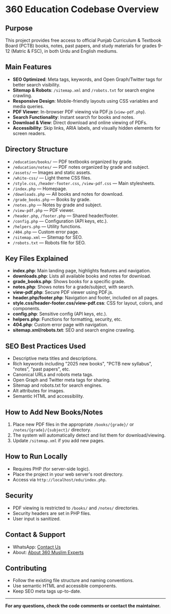 # 360 Education Codebase Overview

## Purpose
This project provides free access to official Punjab Curriculum & Textbook Board (PCTB) books, notes, past papers, and study materials for grades 9-12 (Matric & FSC), in both Urdu and English mediums.

## Main Features
- **SEO Optimized**: Meta tags, keywords, and Open Graph/Twitter tags for better search visibility.
- **Sitemap & Robots**: `/sitemap.xml` and `/robots.txt` for search engine crawling.
- **Responsive Design**: Mobile-friendly layouts using CSS variables and media queries.
- **PDF Viewer**: In-browser PDF viewing via PDF.js (`view-pdf.php`).
- **Search Functionality**: Instant search for books and notes.
- **Download & View**: Direct download and online viewing of PDFs.
- **Accessibility**: Skip links, ARIA labels, and visually hidden elements for screen readers.

## Directory Structure
- `/education/books/` — PDF textbooks organized by grade.
- `/education/notes/` — PDF notes organized by grade and subject.
- `/assets/` — Images and static assets.
- `/white-css/` — Light theme CSS files.
- `/style.css`, `/header-footer.css`, `/view-pdf.css` — Main stylesheets.
- `/index.php` — Homepage.
- `/downloads.php` — All books and notes for download.
- `/grade_books.php` — Books by grade.
- `/notes.php` — Notes by grade and subject.
- `/view-pdf.php` — PDF viewer.
- `/header.php`, `/footer.php` — Shared header/footer.
- `/config.php` — Configuration (API keys, etc.).
- `/helpers.php` — Utility functions.
- `/404.php` — Custom error page.
- `/sitemap.xml` — Sitemap for SEO.
- `/robots.txt` — Robots file for SEO.

## Key Files Explained
- **index.php**: Main landing page, highlights features and navigation.
- **downloads.php**: Lists all available books and notes for download.
- **grade_books.php**: Shows books for a specific grade.
- **notes.php**: Shows notes for a grade/subject, with search.
- **view-pdf.php**: Secure PDF viewer using PDF.js.
- **header.php/footer.php**: Navigation and footer, included on all pages.
- **style.css/header-footer.css/view-pdf.css**: CSS for layout, colors, and components.
- **config.php**: Sensitive config (API keys, etc.).
- **helpers.php**: Functions for formatting, security, etc.
- **404.php**: Custom error page with navigation.
- **sitemap.xml/robots.txt**: SEO and search engine crawling.

## SEO Best Practices Used
- Descriptive meta titles and descriptions.
- Rich keywords including "2025 new books", "PCTB new syllabus", "notes", "past papers", etc.
- Canonical URLs and robots meta tags.
- Open Graph and Twitter meta tags for sharing.
- Sitemap and robots.txt for search engines.
- Alt attributes for images.
- Semantic HTML and accessibility.

## How to Add New Books/Notes
1. Place new PDF files in the appropriate `/books/{grade}/` or `/notes/{grade}/{subject}/` directory.
2. The system will automatically detect and list them for download/viewing.
3. Update `/sitemap.xml` if you add new pages.

## How to Run Locally
- Requires PHP (for server-side logic).
- Place the project in your web server's root directory.
- Access via `http://localhost/edu/index.php`.

## Security
- PDF viewing is restricted to `/books/` and `/notes/` directories.
- Security headers are set in PHP files.
- User input is sanitized.

## Contact & Support
- WhatsApp: [Contact Us](https://wa.me/923212584393)
- About: [About 360 Muslim Experts](https://360muslimexperts.com/about-us)

## Contributing
- Follow the existing file structure and naming conventions.
- Use semantic HTML and accessible components.
- Keep SEO meta tags up-to-date.

---

**For any questions, check the code comments or contact the maintainer.**
